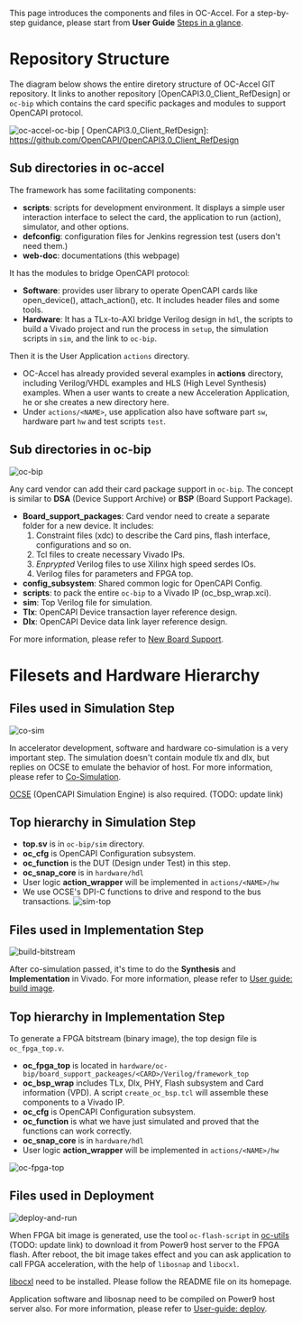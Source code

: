 This page introduces the components and files in OC-Accel. For a step-by-step guidance, please start from **User Guide** [Steps in a glance].

[ Steps in a glance ]: ../user-guide/0-steps/index.html



# Repository Structure

The diagram below shows the entire diretory structure of OC-Accel GIT repository. It links to another repository [OpenCAPI3.0_Client_RefDesign] or `oc-bip` which contains the card specific packages and modules to support OpenCAPI protocol. 

![oc-accel-oc-bip](pictures/oc-accel-oc-bip.svg)
[ OpenCAPI3.0_Client_RefDesign]: https://github.com/OpenCAPI/OpenCAPI3.0_Client_RefDesign



## Sub directories in oc-accel

The framework has some facilitating components:

* **scripts**: scripts for development environment. It displays a simple user interaction interface to select the card, the application to run (action), simulator, and other options.
* **defconfig**: configuration files for Jenkins regression test (users don't need them.)
* **web-doc**: documentations (this webpage)

It has the modules to bridge OpenCAPI protocol:

* **Software**: provides user library to operate OpenCAPI cards like open_device(), attach_action(), etc. It includes header files and some tools.
* **Hardware**: It has a TLx-to-AXI bridge Verilog design in `hdl`, the scripts to build a Vivado project and run the process in `setup`, the simulation scripts in `sim`, and the link to `oc-bip`.

Then it is the User Application `actions` directory.

* OC-Accel has already provided several examples in **actions** directory, including Verilog/VHDL examples and HLS (High Level Synthesis) examples. When a user wants to create a new Acceleration Application, he or she creates a new directory here.
* Under `actions/<NAME>`, use application also have software part `sw`, hardware part `hw` and test scripts `test`.

## Sub directories in oc-bip

![oc-bip](pictures/oc-bip.svg)

Any card vendor can add their card package support in `oc-bip`. The concept is similar to **DSA** (Device Support Archive) or **BSP** (Board Support Package). 

* **Board_support_packages**: Card vendor need to create a separate folder for a new device. It includes:
    1. Constraint files (xdc) to describe the Card pins, flash interface, configurations and so on. 
    2. Tcl files to create necessary Vivado IPs. 
    3. *Enprypted* Verilog files to use Xilinx high speed serdes IOs. 
    4. Verilog files for parameters and FPGA top. 
* **config_subsystem**: Shared common logic for OpenCAPI Config. 
* **scripts**: to pack the entire `oc-bip` to a Vivado IP (oc_bsp_wrap.xci).
* **sim**: Top Verilog file for simulation.
* **Tlx**: OpenCAPI Device transaction layer reference design.
* **Dlx**: OpenCAPI Device data link layer reference design.

For more information, please refer to [New Board Support].

[New Board Support]: ../deep-dive/board-package/index.html

# Filesets and Hardware Hierarchy


## Files used in Simulation Step

![co-sim](pictures/co-sim.svg)

In accelerator development, software and hardware co-simulation is a very important step. The simulation doesn't contain module tlx and dlx, but replies on OCSE to emulate the behavior of host. For more information, please refer to [Co-Simulation].

[OCSE] (OpenCAPI Simulation Engine) is also required. (TODO: update link)

## Top hierarchy in Simulation Step

* **top.sv** is in `oc-bip/sim` directory. 
* **oc_cfg** is OpenCAPI Configuration subsystem.
* **oc_function** is the DUT (Design under Test) in this step.
* **oc_snap_core** is in `hardware/hdl`
* User logic **action_wrapper** will be implemented in `actions/<NAME>/hw`
* We use OCSE's DPI-C functions to drive and respond to the bus transactions.
![sim-top](pictures/sim-top.svg)



[ Co-Simulation ]: ../user-guide/6-co-simulation/index.html
[ OCSE ]: https://github.ibm.com/lancet/ocse

## Files used in Implementation Step

![build-bitstream](pictures/build-bitstream.svg)

After co-simulation passed, it's time to do the **Synthesis** and **Implementation** in Vivado. For more information, please refer to [User guide: build image].

[User guide: build image]: ../user-guide/7-build-image/index.html

## Top hierarchy in Implementation Step


To generate a FPGA bitstream (binary image), the top design file is `oc_fpga_top.v`. 

* **oc_fpga_top** is located in `hardware/oc-bip/board_support_packeages/<CARD>/Verilog/framework_top`
* **oc_bsp_wrap** includes TLx, Dlx, PHY, Flash subsystem and Card information (VPD). A script `create_oc_bsp.tcl` will assemble these components to a Vivado IP. 
* **oc_cfg** is OpenCAPI Configuration subsystem.
* **oc_function** is what we have just simulated and proved that the functions can work correctly.
* **oc_snap_core** is in `hardware/hdl`
* User logic **action_wrapper** will be implemented in `actions/<NAME>/hw`


![oc-fpga-top](pictures/oc-fpga-top.svg)


## Files used in Deployment

![deploy-and-run](pictures/deploy-and-run.svg)

When FPGA bit image is generated, use the tool `oc-flash-script` in [oc-utils] (TODO: update link) to download it from Power9 host server to the FPGA flash. After reboot, the bit image takes effect and you can ask application to call FPGA acceleration, with the help of `libosnap` and `libocxl`.

[libocxl] need to be installed. Please follow the README file on its homepage. 

Application software and libosnap need to be compiled on Power9 host server also. For more information, please refer to [User-guide: deploy].

[libocxl]: https://github.com/OpenCAPI/libocxl
[oc-utils]: https://github.ibm.com/OC-Enablement/oc-utils/
[User-guide: deploy]: ../user-guide/8-deploy/index.html

